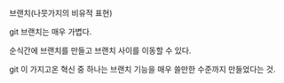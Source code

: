 브랜치(나뭇가지의 비유적 표현)

git 브랜치는 매우 가볍다.

순식간에 브랜치를 만들고 브랜치 사이를 이동할 수 있다.

git  이 가지고온 혁신 중 하나는 브랜치 기능을 매우 쓸만한 수준까지 만들었다는 것.

